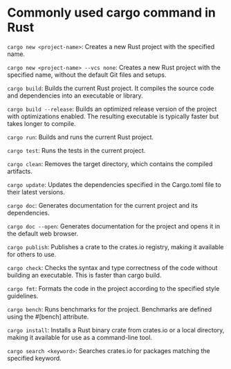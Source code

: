 # Commonly used cargo command in Rust 

`cargo new <project-name>`: Creates a new Rust project with the specified name.

`cargo new <project-name> --vcs none`: Creates a new Rust project with the specified name, without the default Git files and setups. 

`cargo build`: Builds the current Rust project. It compiles the source code and dependencies into an executable or library.

`cargo build --release`: Builds an optimized release version of the project with optimizations enabled. The resulting executable is typically faster but takes longer to compile.

`cargo run`: Builds and runs the current Rust project.

`cargo test`: Runs the tests in the current project.

`cargo clean`: Removes the target directory, which contains the compiled artifacts.

`cargo update`: Updates the dependencies specified in the Cargo.toml file to their latest versions.

`cargo doc`: Generates documentation for the current project and its dependencies.

`cargo doc --open`: Generates documentation for the project and opens it in the default web browser.

`cargo publish`: Publishes a crate to the crates.io registry, making it available for others to use.

`cargo check`: Checks the syntax and type correctness of the code without building an executable. This is faster than cargo build.

`cargo fmt`: Formats the code in the project according to the specified style guidelines.

`cargo bench`: Runs benchmarks for the project. Benchmarks are defined using the #[bench] attribute.

`cargo install`: Installs a Rust binary crate from crates.io or a local directory, making it available for use as a command-line tool.

`cargo search <keyword>`: Searches crates.io for packages matching the specified keyword.

